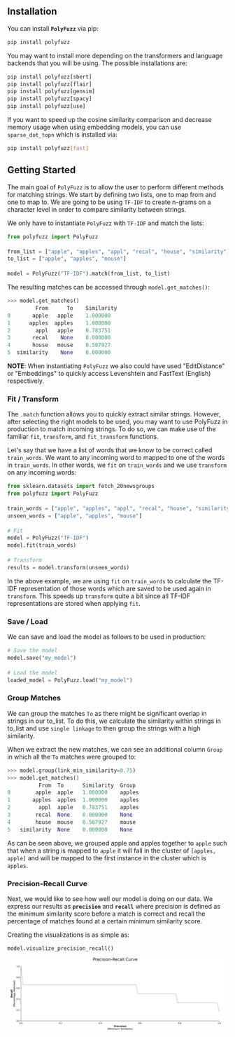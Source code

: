 ## Installation
You can install **`PolyFuzz`** via pip:
 
```bash
pip install polyfuzz
```

You may want to install more depending on the transformers and language backends that you will be using. The possible installations are:

```python
pip install polyfuzz[sbert]
pip install polyfuzz[flair]
pip install polyfuzz[gensim]
pip install polyfuzz[spacy]
pip install polyfuzz[use]
```

If you want to speed up the cosine similarity comparison and decrease memory usage when using embedding models, 
you can use `sparse_dot_topn` which is installed via:

```bash
pip install polyfuzz[fast]
```

## Getting Started

The main goal of `PolyFuzz` is to allow the user to perform different methods for matching strings. 
We start by defining two lists, one to map from and one to map to. We are going to be using `TF-IDF` to create 
n-grams on a character level in order to compare similarity between strings. 

We only have to instantiate `PolyFuzz` with `TF-IDF` and match the lists:

```python
from polyfuzz import PolyFuzz

from_list = ["apple", "apples", "appl", "recal", "house", "similarity"]
to_list = ["apple", "apples", "mouse"]

model = PolyFuzz("TF-IDF").match(from_list, to_list)
```  

The resulting matches can be accessed through `model.get_matches()`:

```python
>>> model.get_matches()
         From      To    Similarity
0       apple   apple    1.000000
1      apples  apples    1.000000
2        appl   apple    0.783751
3       recal    None    0.000000
4       house   mouse    0.587927
5  similarity    None    0.000000

``` 

**NOTE**: When instantiating `PolyFuzz` we also could have used "EditDistance" or "Embeddings" to quickly 
access Levenshtein and FastText (English) respectively. 

### Fit / Transform
The `.match` function allows you to quickly extract similar strings. However, after selecting the right models to be used, you may want to use PolyFuzz 
in production to match incoming strings. To do so, we can make use of the familiar `fit`, `transform`, and `fit_transform` functions. 

Let's say that we have a list of words that we know to be correct called `train_words`. We want to any incoming word to mapped to one of the words in `train_words`. 
In other words, we `fit` on `train_words` and we use `transform` on any incoming words:

```python
from sklearn.datasets import fetch_20newsgroups
from polyfuzz import PolyFuzz

train_words = ["apple", "apples", "appl", "recal", "house", "similarity"]
unseen_words = ["apple", "apples", "mouse"]

# Fit
model = PolyFuzz("TF-IDF")
model.fit(train_words)

# Transform
results = model.transform(unseen_words)
```

In the above example, we are using `fit` on `train_words` to calculate the TF-IDF representation of those words which are saved to be used again in `transform`. 
This speeds up `transform` quite a bit since all TF-IDF representations are stored when applying `fit`. 

### Save / Load

We can save and load the model as follows to be used in production:

```python
# Save the model
model.save("my_model")

# Load the model
loaded_model = PolyFuzz.load("my_model")
```

### Group Matches
We can group the matches `To` as there might be significant overlap in strings in our to_list. 
To do this, we calculate the similarity within strings in to_list and use `single linkage` to then 
group the strings with a high similarity.

When we extract the new matches, we can see an additional column `Group` in which all the `To` matches were grouped to:

```python
>>> model.group(link_min_similarity=0.75)
>>> model.get_matches()
	      From	To		Similarity	Group
0	     apple	apple	1.000000	apples
1	    apples	apples	1.000000	apples
2	      appl	apple	0.783751	apples
3	     recal	None	0.000000	None
4	     house	mouse	0.587927	mouse
5	similarity	None	0.000000	None
```

As can be seen above, we grouped apple and apples together to `apple` such that when a string is mapped to `apple` it 
will fall in the cluster of `[apples, apple]` and will be mapped to the first instance in the cluster which is `apples`.

### Precision-Recall Curve  
Next, we would like to see how well our model is doing on our data. We express our results as 
**`precision`** and **`recall`** where precision is defined as the minimum similarity score before a match is correct and 
recall the percentage of matches found at a certain minimum similarity score.  

Creating the visualizations is as simple as:

```
model.visualize_precision_recall()
```

![](tfidf.png)
 
